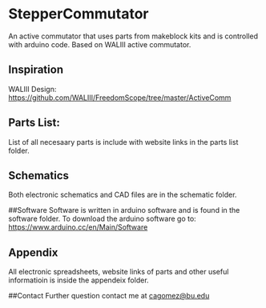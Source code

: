 # StepperCommutator
An active commutator that uses parts from makeblock kits and is controlled with arduino code. Based on WALIII active commutator.

## Inspiration
WALIII Design: 
https://github.com/WALIII/FreedomScope/tree/master/ActiveComm

## Parts List:
List of all necesaary parts is include with website links in the parts list folder.

## Schematics
Both electronic schematics and CAD files are in the schematic folder.

##Software
Software is written in arduino software and is found in the software folder. To download the arduino software go to: https://www.arduino.cc/en/Main/Software

## Appendix 
All electronic spreadsheets, website links of parts and other useful informatioin is inside the appendeix folder.

##Contact
Further question contact me at cagomez@bu.edu



